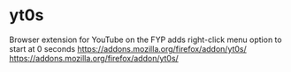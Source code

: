 # yt0s
Browser extension for YouTube on the FYP adds right-click menu option to start at 0 seconds https://addons.mozilla.org/firefox/addon/yt0s/ https://addons.mozilla.org/firefox/addon/yt0s/
